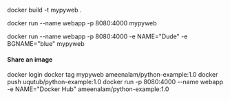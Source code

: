 docker build -t mypyweb .

docker run --name webapp -p 8080:4000 mypyweb

docker run --name webapp -p 8080:4000 -e NAME="Dude" -e BGNAME="blue" mypyweb

#### Share an image
docker login
docker tag mypyweb ameenalam/python-example:1.0
docker push uqutub/python-example:1.0
docker run -p 8080:4000 --name webapp -e NAME="Docker Hub" ameenalam/python-example:1.0
